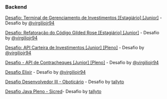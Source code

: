 ### Backend

[Desafio: Terminal de Gerenciamento de Investimentos  [Estagiário] [Junior]](https://gist.github.com/virgiliojr94/56703ef76b71aee2d56d646b73841a4a) - Desafio by [@virgiliojr94](https://github.com/virgiliojr94)

[Desafio: Refatoração do Código Gilded Rose  [Estagiário] [Junior]](https://gist.github.com/virgiliojr94/87d782ccd6e1c9298389a00caa65a8f7) - Desafio  by [@virgiliojr94](https://github.com/virgiliojr94)

[Desafio: API Carteira de Investimentos  [Junior] [Pleno]](https://gist.github.com/virgiliojr94/bdf8b5df3e0d6908dad8e3930862682b) - Desafio  by [@virgiliojr94](https://github.com/virgiliojr94)

[Desafio - API de Contracheques  [Junior] [Pleno]](https://gist.github.com/virgiliojr94/cdff7266225fb8e7e672db89240a2810) - Desafio  by [@virgiliojr94](https://github.com/virgiliojr94)

[Desafio Elixir](https://gist.github.com/virgiliojr94/7127135f2f8edf6a12fde28ef0f2fbfe) - Desafio  by [@virgiliojr94](https://github.com/virgiliojr94)

[Desafio Desenvolvedor III - Oboticário](https://gist.github.com/virgiliojr94/90903e415c871b37980749859fc7df08) - Desafio by [tallyto](https://github.com/tallyto)

[Desafio Java Pleno - Sicred](https://gist.github.com/virgiliojr94/7882b24932729bed1f0356f38f076abb)- Desafio by [tallyto](https://github.com/tallyto)